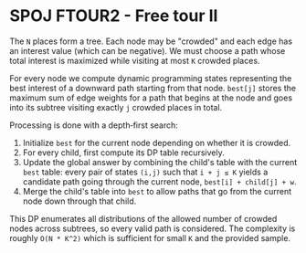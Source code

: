 # SPOJ FTOUR2 - Free tour II

The `N` places form a tree. Each node may be "crowded" and each edge has an
interest value (which can be negative). We must choose a path whose total
interest is maximized while visiting at most `K` crowded places.

For every node we compute dynamic programming states representing the best
interest of a downward path starting from that node.  `best[j]` stores the
maximum sum of edge weights for a path that begins at the node and goes into its
subtree visiting exactly `j` crowded places in total.

Processing is done with a depth‑first search:

1. Initialize `best` for the current node depending on whether it is crowded.
2. For every child, first compute its DP table recursively.
3. Update the global answer by combining the child's table with the current
   `best` table: every pair of states `(i,j)` such that `i + j ≤ K` yields a
   candidate path going through the current node, `best[i] + child[j] + w`.
4. Merge the child's table into `best` to allow paths that go from the current
   node down through that child.

This DP enumerates all distributions of the allowed number of crowded nodes
across subtrees, so every valid path is considered.  The complexity is roughly
`O(N * K^2)` which is sufficient for small `K` and the provided sample.
